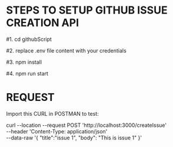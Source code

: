 STEPS TO SETUP GITHUB ISSUE CREATION API 
======================================== 

#1. cd githubScript
 
#2. replace .env file content with your credentials

#3. npm install

#4. npm run start

REQUEST
=======

Import this CURL in POSTMAN to test:

curl --location --request POST 'http://localhost:3000/createIssue' \
--header 'Content-Type: application/json' \
--data-raw '{
    "title":"issue 1",
    "body": "This is issue 1"
}'


